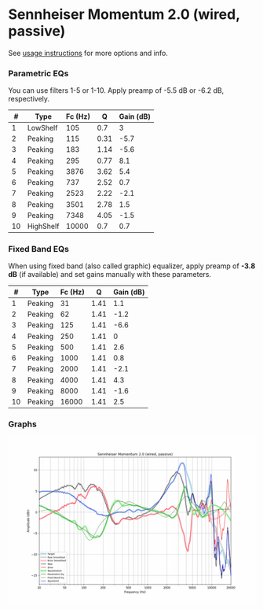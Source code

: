 # Sennheiser Momentum 2.0 (wired, passive)
See [usage instructions](https://github.com/jaakkopasanen/AutoEq#usage) for more options and info.

### Parametric EQs
You can use filters 1-5 or 1-10. Apply preamp of -5.5 dB or -6.2 dB, respectively.

|   # | Type      |   Fc (Hz) |    Q |   Gain (dB) |
|-----|-----------|-----------|------|-------------|
|   1 | LowShelf  |       105 | 0.7  |         3   |
|   2 | Peaking   |       115 | 0.31 |        -5.7 |
|   3 | Peaking   |       183 | 1.14 |        -5.6 |
|   4 | Peaking   |       295 | 0.77 |         8.1 |
|   5 | Peaking   |      3876 | 3.62 |         5.4 |
|   6 | Peaking   |       737 | 2.52 |         0.7 |
|   7 | Peaking   |      2523 | 2.22 |        -2.1 |
|   8 | Peaking   |      3501 | 2.78 |         1.5 |
|   9 | Peaking   |      7348 | 4.05 |        -1.5 |
|  10 | HighShelf |     10000 | 0.7  |         0.7 |

### Fixed Band EQs
When using fixed band (also called graphic) equalizer, apply preamp of **-3.8 dB** (if available) and set gains manually with these parameters.

|   # | Type    |   Fc (Hz) |    Q |   Gain (dB) |
|-----|---------|-----------|------|-------------|
|   1 | Peaking |        31 | 1.41 |         1.1 |
|   2 | Peaking |        62 | 1.41 |        -1.2 |
|   3 | Peaking |       125 | 1.41 |        -6.6 |
|   4 | Peaking |       250 | 1.41 |         0   |
|   5 | Peaking |       500 | 1.41 |         2.6 |
|   6 | Peaking |      1000 | 1.41 |         0.8 |
|   7 | Peaking |      2000 | 1.41 |        -2.1 |
|   8 | Peaking |      4000 | 1.41 |         4.3 |
|   9 | Peaking |      8000 | 1.41 |        -1.6 |
|  10 | Peaking |     16000 | 1.41 |         2.5 |

### Graphs
![](./Sennheiser%20Momentum%202.0%20(wired,%20passive).png)
